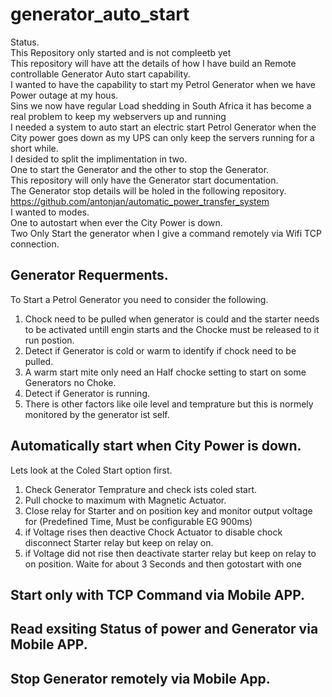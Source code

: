 # generator_auto_start
Status.<br>
This Repository only started and is not compleetb yet<br>
This repository will have att the details of how I have build an Remote controllable Generator Auto start capability.<br>
I wanted to have the capability to start my Petrol Generator when we have Power outage at my hous.<br>
Sins we now have regular Load shedding in South Africa it has become a real problem to keep my webservers up and running<br>
I needed a system to auto start an electric start Petrol Generator when the City power goes down as my UPS can only keep the servers running for a short while.<br>
I desided to split the implimentation in two.<br>
One to start the Generator and the other to stop the Generator.<br>
This repository will only have the Generator start documentation.<br>
The Generator stop details will be holed in the following repository. https://github.com/antonjan/automatic_power_transfer_system <br>
I wanted to modes.<br>
One to autostart when ever the City Power is down.<br>
Two Only Start the generator when I give a command remotely via Wifi TCP connection.<br>
## Generator Requerments.
To Start a Petrol Generator you need to consider the following.<br>
1) Chock need to be pulled when generator is could and the starter needs to be activated untill engin starts and the Chocke must be released to it run postion.
2) Detect if Generator is cold or warm to identify if chock need to be pulled.<br>
3) A warm start mite only need an Half chocke setting to start on some Generators no Choke.
4) Detect if Generator is running.
5) There is other factors like oile level and temprature but this is normely monitored by the generator ist self.

## Automatically start when City Power is down.

Lets look at the Coled Start option first.<br>
1) Check Generator Temprature and check ists coled start.<br>
2) Pull chocke to maximum with Magnetic Actuator.<br>
3) Close relay for Starter and on position key and monitor output voltage for (Predefined Time, Must be configurable EG 900ms)
4) if Voltage rises then deactive Chock Actuator to disable chock disconnect Starter relay but keep on relay on.
5) if Voltage did not rise then deactivate starter relay but keep on relay to on position. Waite for about 3 Seconds and then gotostart with one<br>
## Start only with TCP Command via Mobile APP.


## Read exsiting Status of power and Generator via Mobile APP.

## Stop Generator remotely via Mobile App. 
